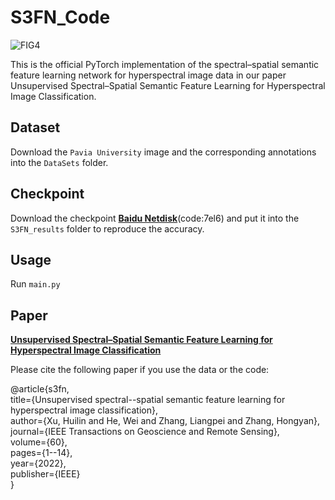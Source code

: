 # S3FN_Code
![FIG4](https://github.com/XuHuilin88/S3FN_Code/assets/40190176/dd128e20-f9a7-47ff-9bd7-a67470dda0b0)

This is the official PyTorch implementation of the spectral–spatial semantic feature learning network for hyperspectral image data in our paper Unsupervised Spectral–Spatial Semantic Feature Learning for Hyperspectral Image Classification.

## Dataset
Download the `Pavia University` image and the corresponding annotations into the `DataSets` folder.

## Checkpoint 

Download the checkpoint [**Baidu Netdisk**](https://pan.baidu.com/s/1XikrZHfCz1Kkdqjm3YL3Ag)(code:7el6) and put it into the `S3FN_results` folder to reproduce the accuracy.

## Usage
Run `main.py`

## Paper
[**Unsupervised Spectral–Spatial Semantic Feature Learning for Hyperspectral Image Classification**](https://ieeexplore.ieee.org/abstract/document/9737023)

Please cite the following paper if you use the data or the code:

@article{s3fn,  
  title={Unsupervised spectral--spatial semantic feature learning for hyperspectral image classification},  
  author={Xu, Huilin and He, Wei and Zhang, Liangpei and Zhang, Hongyan},  
  journal={IEEE Transactions on Geoscience and Remote Sensing},  
  volume={60},  
  pages={1--14},  
  year={2022},  
  publisher={IEEE}  
}
